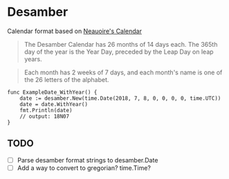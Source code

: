 # Desamber

Calendar format based on [Neauoire's Calendar](https://wiki.xxiivv.com/#desamber)

> The Desamber Calendar has 26 months of 14 days each. The 365th day of the year is the Year Day, preceded by the Leap Day on leap years.

> Each month has 2 weeks of 7 days, and each month's name is one of the 26 letters of the alphabet.

``` golang
func ExampleDate_WithYear() {
	date := desamber.New(time.Date(2018, 7, 8, 0, 0, 0, 0, time.UTC))
	date = date.WithYear()
	fmt.Println(date)
	// output: 18N07
}
```

## TODO

- [ ] Parse desamber format strings to desamber.Date
- [ ] Add a way to convert to gregorian? time.Time?
